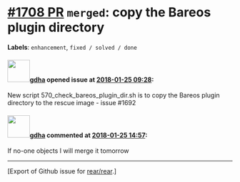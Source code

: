 [\#1708 PR](https://github.com/rear/rear/pull/1708) `merged`: copy the Bareos plugin directory
==============================================================================================

**Labels**: `enhancement`, `fixed / solved / done`

#### <img src="https://avatars.githubusercontent.com/u/888633?u=cdaeb31efcc0048d3619651aa18dd4b76e636b21&v=4" width="50">[gdha](https://github.com/gdha) opened issue at [2018-01-25 09:28](https://github.com/rear/rear/pull/1708):

New script 570\_check\_bareos\_plugin\_dir.sh is to copy the Bareos
plugin directory to the rescue image - issue \#1692

#### <img src="https://avatars.githubusercontent.com/u/888633?u=cdaeb31efcc0048d3619651aa18dd4b76e636b21&v=4" width="50">[gdha](https://github.com/gdha) commented at [2018-01-25 14:57](https://github.com/rear/rear/pull/1708#issuecomment-360490540):

If no-one objects I will merge it tomorrow

------------------------------------------------------------------------

\[Export of Github issue for
[rear/rear](https://github.com/rear/rear).\]
